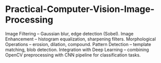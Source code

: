 # Practical-Computer-Vision-Image-Processing
Image Filtering – Gaussian blur, edge detection (Sobel).  Image Enhancement – histogram equalization, sharpening filters.  Morphological Operations – erosion, dilation, compound.  Pattern Detection – template matching, blob detection.  Integration with Deep Learning – combining OpenCV preprocessing with CNN pipeline for classification tasks.
